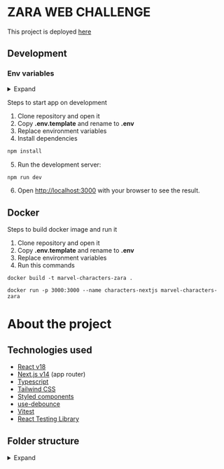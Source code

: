 # ZARA WEB CHALLENGE
This project is deployed [here](https://zara-web-challenge-marvel.vercel.app/)

## Development
### Env variables
<details>
  <summary>Expand</summary>

```bash
MARVEL_PUBLIC_KEY="8c7a0326ecf5c36f3d3aaa51e3996bb6"
MARVEL_PRIVATE_KEY="80718026b8dbb764ac02058d12dd81751ca7f704"
```

</details>

Steps to start app on development

1. Clone repository and open it
2. Copy **.env.template** and rename to **.env**
3. Replace environment variables
4. Install dependencies
```bash
npm install
```
5. Run the development server:
```bash
npm run dev
```
6. Open [http://localhost:3000](http://localhost:3000) with your browser to see the result.

## Docker
Steps to build docker image and run it

1. Clone repository and open it
2. Copy **.env.template** and rename to **.env**
3. Replace environment variables
4. Run this commands
```
docker build -t marvel-characters-zara .

docker run -p 3000:3000 --name characters-nextjs marvel-characters-zara
```

# About the project
## Technologies used
- [React v18](https://react.dev/)
- [Next.js v14](https://nextjs.org/) (app router)
- [Typescript](https://www.typescriptlang.org/)
- [Tailwind CSS](https://tailwindcss.com/)
- [Styled components](https://styled-components.com/)
- [use-debounce](https://www.npmjs.com/package/use-debounce)
- [Vitest](https://vitest.dev/)
- [React Testing Library](https://testing-library.com/docs/react-testing-library/intro)


## Folder structure
<details>
  <summary>Expand</summary>

```bash
└── 📁zara-web-challenge-marvel
    └── .dockerignore
    └── .env.template # Template for .env file
    └── .eslintrc.json
    └── .gitignore
    └── Dockerfile
    └── README.md
    └── next.config.mjs
    └── package-lock.json
    └── package.json
    └── postcss.config.js
    └── 📁public # Static assets
        └── marvel.svg
    └── 📁src # Application code
        └── 📁app # App router folder
            └── 📁characters
                └── 📁[id]
                    └── page.tsx # Details Page
                └── 📁__tests__
                    └── CharactersLayout.test.tsx
                └── 📁favorites
                    └── page.tsx 
                └── layout.tsx
                └── page.tsx
            └── error.tsx
            └── favicon.ico
            └── globals.css
            └── layout.tsx
            └── not-found.tsx
            └── page.tsx
            └── providers.tsx
        └── 📁components # Shared components between features
            └── Counter.tsx
            └── HeartIconFilled.tsx
            └── HeartIconOutline.tsx
            └── SearchBar.tsx
            └── SearchIcon.tsx
            └── TopMenu.tsx
            └── 📁__tests__
                └── Counter.test.tsx
                └── HeartIconFilled.test.tsx
                └── HeartIconOutline.test.tsx
                └── SearchIcon.test.tsx
                └── TopMenu.test.tsx
            └── index.ts
        └── 📁features # Features folder to separate features in the future
            └── 📁characters
                └── 📁adapters # Adapters between api response and app entities
                    └── 📁__tests__
                        └── character.test.ts
                        └── comics.test.ts
                    └── character.ts
                    └── comics.ts
                    └── constants.ts
                    └── index.ts
                └── 📁api # Code to connect to api endpoints
                    └── 📁__mocks__
                        └── characters.ts
                        └── comics.ts
                    └── 📁__tests__
                        └── helpers.test.ts
                    └── constants.ts
                    └── helpers.ts
                    └── 📁interfaces
                        └── characters.interface.ts
                        └── comics.interface.ts
                    └── marvel-api.ts
                └── 📁components # Characters only components
                    └── CharacterCard.tsx
                    └── CharacterResume.tsx
                    └── CharactersGrid.tsx
                    └── ComicCard.tsx
                    └── ComicsList.tsx
                    └── FavoriteIcon.tsx
                    └── FavoritesCounter.tsx
                    └── 📁__tests__
                        └── CharacterCard.test.tsx
                        └── CharacterResume.test.tsx
                        └── CharactersGrid.test.tsx
                        └── ComicCard.test.tsx
                        └── ComicsList.test.tsx
                        └── FavoriteIcon.test.tsx
                        └── FavoritesCounter.test.tsx
                    └── index.ts
                    └── 📁styles # Styled components
                        └── StyledCharacterCard.tsx
                        └── StyledCharacterResume.tsx
                        └── StyledComicCard.tsx
                └── 📁context # Contexts
                    └── favorites.tsx
                └── 📁hooks # Custom hooks
                    └── useSearch.tsx
                └── 📁models # Model entities
                    └── character.ts
                    └── comic.ts
                    └── index.ts
        └── 📁styles # Global styles utils and constants
            └── globals.ts
            └── registry.tsx
            └── styled.d.ts
            └── theme.ts
        └── 📁utils # Utils for tests
            └── setupTest.ts
            └── test-utils.tsx
    └── tailwind.config.ts
    └── tsconfig.json
    └── vitest.config.mts # Vitest config
```
Folders named `__tests__` are for tests of that section

Folders named `__mocks__` are for mocks of that section

</details>

